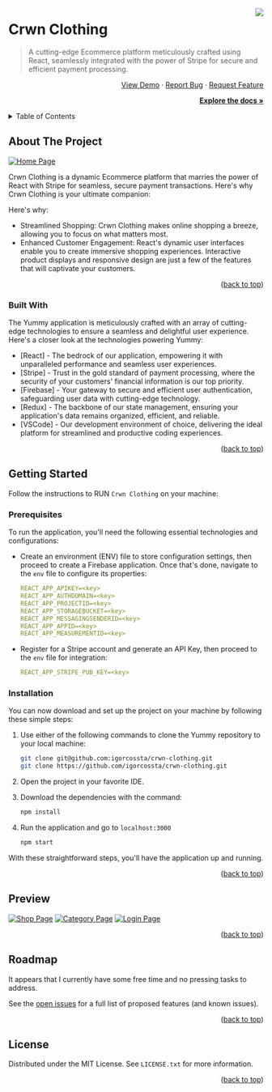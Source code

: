 <a id="readme-top" name="readme-top"></a>

<!-- PROJECT LOGO -->
<img src="https://i.imgur.com/7wlnLSi.png" align="right" />

# Crwn Clothing

> A cutting-edge Ecommerce platform meticulously crafted using React, seamlessly integrated with the power of Stripe for secure and efficient payment processing.

<p align="right">
    <a href="https://example.com">View Demo</a>
    ·
    <a href="https://example.com">Report Bug</a>
    ·
    <a href="https://example.com">Request Feature</a>
</p>
<p align="right">
  <a href="#getting-started"><strong>Explore the docs »</strong></a>
</p>

<!-- TABLE OF CONTENTS -->
<details>
  <summary>Table of Contents</summary>
  <ol>
    <li>
      <a href="#about-the-project">About The Project</a>
      <ul>
        <li><a href="#built-with">Built With</a></li>
      </ul>
    </li>
    <li>
      <a href="#getting-started">Getting Started</a>
      <ul>
        <li><a href="#prerequisites">Prerequisites</a></li>
        <li><a href="#installation">Installation</a></li>
      </ul>
    </li>
    <li><a href="#preview">Preview</a></li>
    <li><a href="#roadmap">Roadmap</a></li>
    <li><a href="#license">License</a></li>
  </ol>
</details>

<!-- ABOUT THE PROJECT -->

## About The Project

[![Home Page][product-screenshot]](https://github.com/igorcossta/crwn-clothing)

Crwn Clothing is a dynamic Ecommerce platform that marries the power of React with Stripe for seamless, secure payment transactions. Here's why Crwn Clothing is your ultimate companion:

Here's why:

- Streamlined Shopping: Crwn Clothing makes online shopping a breeze, allowing you to focus on what matters most.
- Enhanced Customer Engagement: React's dynamic user interfaces enable you to create immersive shopping experiences. Interactive product displays and responsive design are just a few of the features that will captivate your customers.

<p align="right">(<a href="#readme-top">back to top</a>)</p>

### Built With

The Yummy application is meticulously crafted with an array of cutting-edge technologies to ensure a seamless and
delightful user experience. Here's a closer look at the technologies powering Yummy:

- [React] - The bedrock of our application, empowering it with unparalleled performance and seamless user experiences.
- [Stripe] - Trust in the gold standard of payment processing, where the security of your customers' financial information is our top priority.
- [Firebase] - Your gateway to secure and efficient user authentication, safeguarding user data with cutting-edge technology.
- [Redux] - The backbone of our state management, ensuring your application's data remains organized, efficient, and reliable.
- [VSCode] - Our development environment of choice, delivering the ideal platform for streamlined and productive coding experiences.

<p align="right">(<a href="#readme-top">back to top</a>)</p>

<!-- GETTING STARTED -->

## Getting Started

Follow the instructions to RUN `Crwn Clothing` on your machine:

### Prerequisites

To run the application, you'll need the following essential technologies and configurations:

* Create an environment (ENV) file to store configuration settings, then proceed to create a Firebase application. Once that's done, navigate to the `env` file to configure its properties:
  ```yaml
  REACT_APP_APIKEY=<key>
  REACT_APP_AUTHDOMAIN=<key>
  REACT_APP_PROJECTID=<key>
  REACT_APP_STORAGEBUCKET=<key>
  REACT_APP_MESSAGINGSENDERID=<key>
  REACT_APP_APPID=<key>
  REACT_APP_MEASUREMENTID=<key>
  ```

* Register for a Stripe account and generate an API Key, then proceed to the `env` file for integration:
  ```yaml
  REACT_APP_STRIPE_PUB_KEY=<key>
  ```

### Installation

You can now download and set up the project on your machine by following these simple steps:

1. Use either of the following commands to clone the Yummy repository to your local machine:
   ```sh
   git clone git@github.com:igorcossta/crwn-clothing.git
   git clone https://github.com/igorcossta/crwn-clothing.git
   ```

2. Open the project in your favorite IDE.

3. Download the dependencies with the command:
   ```sh
   npm install
   ```

3. Run the application and go to `localhost:3000`
   ```sh
   npm start
   ```

With these straightforward steps, you'll have the application up and running.

<p align="right">(<a href="#readme-top">back to top</a>)</p>

<!-- PREVIEW -->

## Preview

[![Shop Page][shop-page]](https://github.com/igorcossta/reddit-clone)
[![Category Page][category-page]](https://github.com/igorcossta/reddit-clone)
[![Login Page][login-page]](https://github.com/igorcossta/reddit-clone)

<p align="right">(<a href="#readme-top">back to top</a>)</p>

<!-- ROADMAP -->

## Roadmap

It appears that I currently have some free time and no pressing tasks to address.

See the [open issues](https://github.com/igorcossta/reddit-clone/issues) for a full list of proposed features (and known
issues).

<p align="right">(<a href="#readme-top">back to top</a>)</p>

<!-- LICENSE -->

## License

Distributed under the MIT License. See `LICENSE.txt` for more information.

<p align="right">(<a href="#readme-top">back to top</a>)</p>

<br>

<!-- MARKDOWN LINKS & IMAGES -->

[product-screenshot]: https://user-images.githubusercontent.com/65612587/157327203-6c2a3e15-bf93-47d1-a2dc-0fa851278181.png
[shop-page]: https://user-images.githubusercontent.com/65612587/157327230-c1a62306-9c39-4f4f-be17-3615288934ee.png
[category-page]: https://user-images.githubusercontent.com/65612587/157327435-bc4c749d-8989-4a7a-8748-cb0b4d90444c.png
[login-page]: https://user-images.githubusercontent.com/65612587/157327396-05fb1e1b-e390-4bd6-960e-0f4dfc704a4e.png
